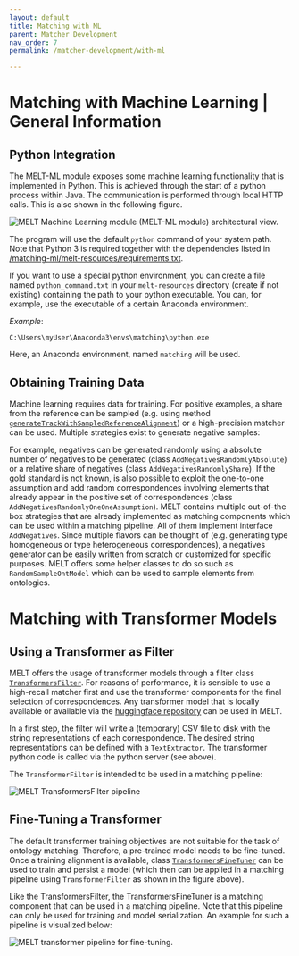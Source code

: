 ```yaml
---
layout: default
title: Matching with ML
parent: Matcher Development
nav_order: 7
permalink: /matcher-development/with-ml

---
```


# Matching with Machine Learning | General Information


## Python Integration
The MELT-ML module exposes some machine learning functionality that is implemented in Python. This is achieved
through the start of a python process within Java. The communication is performed through local HTTP calls. This
is also shown in the following figure. 

<img src="https://raw.githubusercontent.com/dwslab/melt/gh-pages/media/melt_ml_architecture.png" alt="MELT Machine Learning module (MELT-ML module) architectural view.">

The program will use the default `python` command of your system path.
Note that Python 3 is required together with the dependencies listed 
in [/matching-ml/melt-resources/requirements.txt](https://github.com/dwslab/melt/blob/master/matching-ml/src/main/resources/requirements.txt).

If you want to use a special python environment, you can create a file named `python_command.txt`
in your `melt-resources` directory (create if not existing) containing the path to your python executable. You can, for example,
use the executable of a certain Anaconda environment. 

*Example*:
```
C:\Users\myUser\Anaconda3\envs\matching\python.exe
```
Here, an Anaconda environment, named `matching` will be used.

## Obtaining Training Data
Machine learning requires data for training. For positive examples, a share from the reference can be sampled (e.g. using method [`generateTrackWithSampledReferenceAlignment`](https://dwslab.github.io/melt/javadoc_latest/de/uni_mannheim/informatik/dws/melt/matching_data/TrackRepository.html#generateTrackWithSampledReferenceAlignment(de.uni_mannheim.informatik.dws.melt.matching_data.Track,double))) or a high-precision matcher can be used. Multiple strategies exist to generate negative samples:

For example, negatives can be generated randomly using a absolute number of negatives to be generated (class `AddNegativesRandomlyAbsolute`) or a relative share of negatives (class `AddNegativesRandomlyShare`). If the gold standard is not known, is also possible to exploit the one-to-one assumption and add random correspondences involving elements that already appear in the positive set of correspondences (class `AddNegativesRandomlyOneOneAssumption`). MELT contains multiple out-of-the box strategies that are already implemented as matching components which can be used within a matching pipeline. All of them implement interface `AddNegatives`. Since multiple flavors can be thought of (e.g. generating type homogeneous or type heterogeneous correspondences), a negatives generator can be easily written from scratch or customized for specific purposes. MELT offers some helper classes to do so such as `RandomSampleOntModel` which can be used to sample elements from ontologies.



# Matching with Transformer Models

## Using a Transformer as Filter
MELT offers the usage of transformer models through a filter class [`TransformersFilter`](https://github.com/dwslab/melt/blob/master/matching-ml/src/main/java/de/uni_mannheim/informatik/dws/melt/matching_ml/python/nlptransformers/TransformersFilter.java). For reasons of performance, it is sensible to use a high-recall matcher first and use the transformer components for the final selection of correspondences. Any transformer model that is locally available or available via the [huggingface repository](https://huggingface.co/) can be used in MELT. 

In a first step, the filter will write a (temporary) CSV file to disk with the string representations of each correspondence. The desired string representations can be defined with a `TextExtractor`. The transformer python code is called via the python server (see above). 

 The `TransformerFilter` is intended to be used in a matching pipeline:

<img src="https://raw.githubusercontent.com/dwslab/melt/gh-pages/media/transformer_pipeline.png" alt="MELT TransformersFilter pipeline">



## Fine-Tuning a Transformer
The default transformer training objectives are not suitable for the task of ontology matching. Therefore, a pre-trained model needs to be fine-tuned. Once a training alignment is available, class [`TransformersFineTuner`](https://github.com/dwslab/melt/blob/master/matching-ml/src/main/java/de/uni_mannheim/informatik/dws/melt/matching_ml/python/nlptransformers/TransformersFineTuner.java) can be used to train and persist a model (which then can be applied in a matching pipeline using `TransformerFilter` as shown in the figure above).


Like the TransformersFilter, the TransformersFineTuner is a matching component that can be used in a matching  pipeline. Note that this pipeline can only be used for training and model serialization. An example for such a pipeline is visualized below:

<img src="https://raw.githubusercontent.com/dwslab/melt/gh-pages/media/transformer_pipeline_finetuning.png" alt="MELT transformer pipeline for fine-tuning.">

